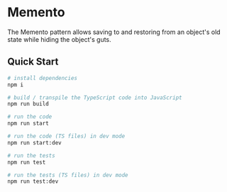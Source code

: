 # Memento

The Memento pattern allows saving to and restoring from an object's old state while hiding the object's guts.

## Quick Start

```bash
# install dependencies
npm i

# build / transpile the TypeScript code into JavaScript
npm run build

# run the code
npm run start

# run the code (TS files) in dev mode
npm run start:dev

# run the tests
npm run test

# run the tests (TS files) in dev mode
npm run test:dev
```
